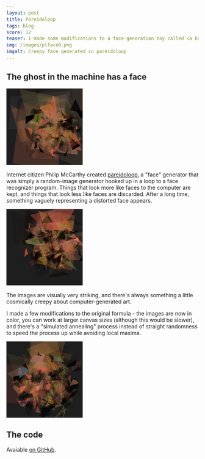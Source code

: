 ```yaml
---
layout: post
title: Pareidoloop
tags: blog
score: 12
teaser: I made some modifications to a face-generation toy called <a href="http://russellmcc.github.com/pareidoloop">pareidoloop</a>
img: /images/plface0.png
imgalt: Creepy face generated in pareidoloop
---
```


## The ghost in the machine has a face

<img alt="creepy face 1" src="/images/plface0.png">


Internet citizen Philip McCarthy created [pareidoloop](http://iobound.com/2012/08/pareidoloop/), a "face" generator that was simply a random-image generator hooked up in a loop to a face recognizer program.  Things that look more like faces to the computer are kept, and things that look less like faces are discarded.  After a long time, something vaguely representing a distorted face appears.

<img alt="creepy face 2" src="/images/plface1.png">


The images are visually very striking, and there's always something a little cosmically creepy about computer-generated art.

I made a few modifications to the original formula - the images are now in color, you can work at larger canvas sizes (although this would be slower), and there's a "simulated annealing" process instead of straight randomness to speed the process up while avoiding local maxima.



<img alt="creepy face 3" src="/images/plface2.png">


</div><div class="post">

## The code

Avaiable [on GitHub](https://github.com/russellmcc/pareidoloop).